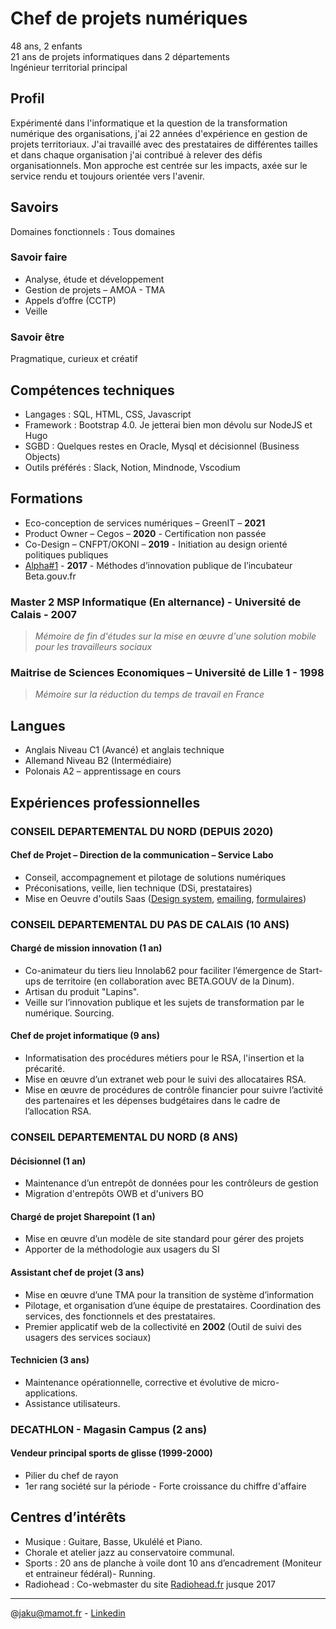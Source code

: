 # **Chef de projets numériques**

48 ans, 2 enfants   
21 ans de projets informatiques dans 2 départements   
Ingénieur territorial principal

## Profil
Expérimenté dans l'informatique et la question de la transformation numérique des organisations, j'ai 22 années d'expérience en gestion de projets territoriaux.
J'ai travaillé avec des prestataires de différentes tailles et dans chaque organisation j'ai contribué à relever des défis organisationnels.
Mon approche est centrée sur les impacts, axée sur le service rendu et toujours orientée vers l'avenir.

## Savoirs
Domaines fonctionnels : Tous domaines

### Savoir faire
- Analyse, étude et développement
- Gestion de projets – AMOA - TMA
- Appels d’offre (CCTP) 
- Veille

### Savoir être	
Pragmatique, curieux et créatif

## Compétences techniques
- Langages :	SQL, HTML, CSS, Javascript
- Framework :	Bootstrap 4.0. Je jetterai bien mon dévolu sur NodeJS et Hugo
- SGBD :	Quelques restes en Oracle, Mysql et décisionnel (Business Objects)
- Outils préférés : Slack, Notion, Mindnode, Vscodium

## Formations

- Eco-conception de services numériques – GreenIT – **2021**
- Product Owner – Cegos – **2020** - Certification non passée
- Co-Design – CNFPT/OKONI – **2019** - Initiation au design orienté politiques publiques
- [Alpha#1](https://beta.gouv.fr/2017/12/08/alpha1.html) - **2017** - Méthodes d’innovation publique de l’incubateur Beta.gouv.fr

### Master 2 MSP Informatique (En alternance) - Université de Calais - 2007
> *Mémoire de fin d'études sur la mise en œuvre d'une solution mobile pour les travailleurs sociaux*

### Maitrise de Sciences Economiques – Université de Lille 1 - 1998
> *Mémoire sur la réduction du temps de travail en France*

## Langues

- Anglais	Niveau C1 (Avancé) et anglais technique
- Allemand	Niveau B2 (Intermédiaire)
- Polonais	A2 – apprentissage en cours

## Expériences professionnelles

### CONSEIL DEPARTEMENTAL DU NORD (DEPUIS 2020)

#### Chef de Projet – Direction de la communication – Service Labo
-	Conseil, accompagnement et pilotage de solutions numériques 
-	Préconisations, veille, lien technique (DSi, prestataires)
-	Mise en Oeuvre d'outils Saas ([Design system](https://communication.lenord.fr/), [emailing](https://www.sarbacane.com/), [formulaires](https://www.typeform.com/))

### CONSEIL DEPARTEMENTAL DU PAS DE CALAIS (10 ANS)

#### Chargé de mission innovation (1 an)
- Co-animateur du tiers lieu Innolab62 pour faciliter l’émergence de Start-ups de territoire (en collaboration avec BETA.GOUV de la Dinum).
- Artisan du produit "Lapins".
- Veille sur l’innovation publique et les sujets de transformation par le numérique. Sourcing.

#### Chef de projet informatique (9 ans)
- Informatisation des procédures métiers pour le RSA, l'insertion et la précarité.
- Mise en œuvre d’un extranet web pour le suivi des allocataires RSA.
- Mise en œuvre de procédures de contrôle financier pour suivre l’activité des partenaires et les dépenses budgétaires dans le cadre de l’allocation RSA.

### CONSEIL DEPARTEMENTAL DU NORD (8 ANS)

#### Décisionnel (1 an)
- Maintenance d’un entrepôt de données pour les contrôleurs de gestion
- Migration d'entrepôts OWB et d'univers BO

#### Chargé de projet Sharepoint (1 an)
- Mise en œuvre d’un modèle de site standard pour gérer des projets
- Apporter de la méthodologie aux usagers du SI

#### Assistant chef de projet (3 ans)
- Mise en œuvre d’une TMA pour la transition de système d’information
- Pilotage, et organisation d’une équipe de prestataires. Coordination des services, des fonctionnels et des prestataires.
- Premier applicatif web de la collectivité en **2002** (Outil de suivi des usagers des services sociaux)

#### Technicien (3 ans)
- Maintenance opérationnelle, corrective et évolutive de micro-applications.
- Assistance utilisateurs.

### DECATHLON - Magasin Campus (2 ans)

#### Vendeur principal sports de glisse (1999-2000)
- Pilier du chef de rayon
- 1er rang société sur la période - Forte croissance du chiffre d'affaire

## Centres d’intérêts

- Musique : Guitare, Basse, Ukulélé et Piano.
- Chorale et atelier jazz au conservatoire communal.
- Sports : 20 ans de planche à voile dont 10 ans d’encadrement (Moniteur et entraineur fédéral)- Running.
- Radiohead : Co-webmaster du site [Radiohead.fr](https://www.radiohead.fr) jusque 2017

---
@jaku@mamot.fr - [Linkedin](https://www.linkedin.com/in/laurent-jakubowski-01080627)


